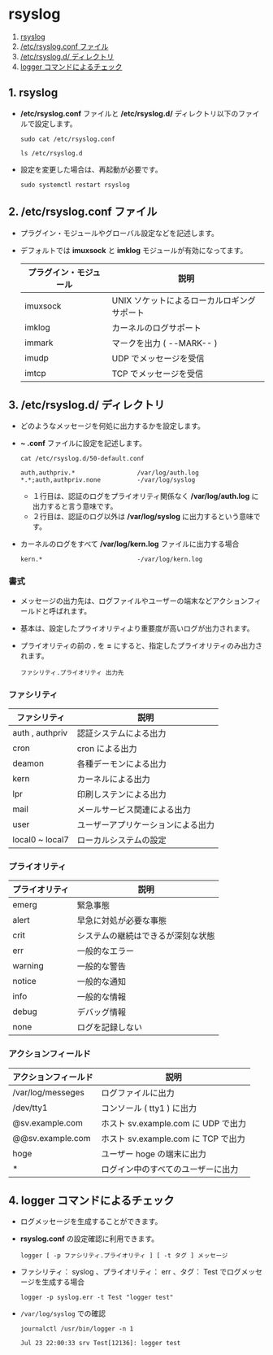 # rsyslog
1. [rsyslog](#anchor1)
2. [/etc/rsyslog.conf ファイル](#anchor2)
3. [/etc/rsyslog.d/ ディレクトリ](#anchor3)
4. [logger コマンドによるチェック](#anchor4)

<a id="anchor1"></a>

## 1. rsyslog
 - **/etc/rsyslog.conf** ファイルと **/etc/rsyslog.d/** ディレクトリ以下のファイルで設定します。

    ```:コマンド
    sudo cat /etc/rsyslog.conf
    ```

    ```:コマンド
    ls /etc/rsyslog.d
    ```

 - 設定を変更した場合は、再起動が必要です。

    ```:コマンド
    sudo systemctl restart rsyslog
    ```

<a id="anchor2"></a>

## 2. /etc/rsyslog.conf ファイル
 - プラグイン・モジュールやグローバル設定などを記述します。
 - デフォルトでは **imuxsock** と **imklog** モジュールが有効になってます。

    |プラグイン・モジュール|説明|
    |---|---|
    |imuxsock|UNIX ソケットによるローカルロギングサポート|
    |imklog|カーネルのログサポート|
    |immark|マークを出力 ( --MARK-- )|
    |imudp|UDP でメッセージを受信|
    |imtcp|TCP でメッセージを受信|

<a id="anchor3"></a>

## 3. /etc/rsyslog.d/ ディレクトリ
 - どのようなメッセージを何処に出力するかを設定します。
 - **~ .conf** ファイルに設定を記述します。

    ```:コマンド
    cat /etc/rsyslog.d/50-default.conf
    ```

    ```:表示例
    auth,authpriv.*                 /var/log/auth.log
    *.*;auth,authpriv.none          -/var/log/syslog
    ```
     - １行目は、認証のログをプライオリティ関係なく **/var/log/auth.log** に出力すると言う意味です。
     - ２行目は、認証のログ以外は **/var/log/syslog** に出力するという意味です。
 - カーネルのログをすべて **/var/log/kern.log** ファイルに出力する場合

     ```:表示例
     kern.*                          -/var/log/kern.log
     ```

### 書式
 - メッセージの出力先は、ログファイルやユーザーの端末などアクションフィールドと呼ばれます。
 - 基本は、設定したプライオリティより重要度が高いログが出力されます。
 - プライオリティの前の **.** を **=** にすると、指定したプライオリティのみ出力されます。

    ```:設定例
    ファシリティ.プライオリティ 出力先
    ```

### ファシリティ

|ファシリティ|説明|
|---|---|
|auth , authpriv|認証システムによる出力|
|cron|cron による出力|
|deamon|各種デーモンによる出力|
|kern|カーネルによる出力|
|lpr|印刷しステンによる出力|
|mail|メールサービス関連による出力|
|user|ユーザーアプリケーションによる出力|
|local0 ~ local7|ローカルシステムの設定|

### プライオリティ

|プライオリティ|説明|
|---|---|
|emerg|緊急事態|
|alert|早急に対処が必要な事態|
|crit|システムの継続はできるが深刻な状態|
|err|一般的なエラー|
|warning|一般的な警告|
|notice|一般的な通知|
|info|一般的な情報|
|debug|デバッグ情報|
|none|ログを記録しない|

### アクションフィールド

|アクションフィールド|説明|
|---|---|
|/var/log/messeges|ログファイルに出力|
|/dev/tty1|コンソール ( tty1 ) に出力|
|@sv.example.com|ホスト sv.example.com に UDP で出力|
|@@sv.example.com|ホスト sv.example.com に TCP で出力|
|hoge|ユーザー hoge の端末に出力|
|*|ログイン中のすべてのユーザーに出力|

<a id="anchor4"></a>

## 4. logger コマンドによるチェック
 - ログメッセージを生成することができます。
 - **rsyslog.conf** の設定確認に利用できます。

    ```:コマンド
    logger [ -p ファシリティ.プライオリティ ] [ -t タグ ] メッセージ
    ```

 - ファシリティ： syslog 、プライオリティ： err 、タグ： Test でログメッセージを生成する場合

    ```:コマンド
    logger -p syslog.err -t Test "logger test"
    ```

 - ` /var/log/syslog ` での確認

    ```:コマンド
    journalctl /usr/bin/logger -n 1
    ```

    ```:表示例
    Jul 23 22:00:33 srv Test[12136]: logger test
    ```
